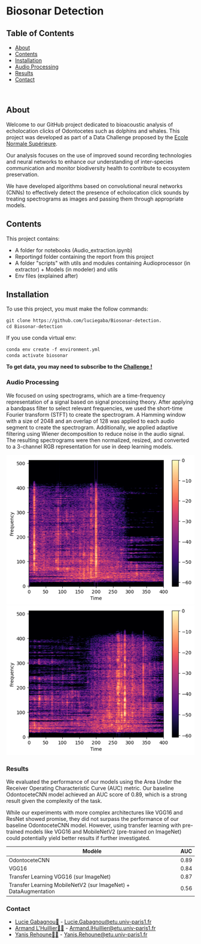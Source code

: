 # Biosonar Detection

## Table of Contents

* [About](#about)
* [Contents](#contents)
* [Installation](#installation)
* [Audio Processing](#audio-processingg)
* [Results](#results)
* [Contact](#contact)

<br>

## About
Welcome to our GitHub project dedicated to bioacoustic analysis of echolocation clicks of Odontocetes such as dolphins and whales. This project was developed as part of a Data Challenge proposed by the [Ecole Normale Supérieure](https://challengedata.ens.fr/participants/challenges/85/).

Our analysis focuses on the use of improved sound recording technologies and neural networks to enhance our understanding of inter-species communication and monitor biodiversity health to contribute to ecosystem preservation.

We have developed algorithms based on convolutional neural networks (CNNs) to effectively detect the presence of echolocation click sounds by treating spectrograms as images and passing them through appropriate models.

## Contents
This project contains:
- A folder for notebooks (Audio_extraction.ipynb)
- Reportingd folder containing the report from this project 
- A folder "scripts" with utils and modules containing Audioprocessor (in extractor) + Models (in modeler) and utils
- Env files (explained after)

## Installation
To use this project, you must make the follow commands:
```
git clone https://github.com/luciegaba/Biosonar-detection.
cd Biosonar-detection
```
If you use conda virtual env:
```
conda env create -f environment.yml
conda activate biosonar
```
**To get data, you may need to subscribe to the [Challenge !](https://challengedata.ens.fr/participants/challenges/85/)**



### Audio Processing
 We focused on using spectrograms, which are a time-frequency representation of a signal based on signal processing theory. After applying a bandpass filter to select relevant frequencies, we used the short-time Fourier transform (STFT) to create the spectrogram. A Hamming window with a size of 2048 and an overlap of 128 was applied to each audio segment to create the spectrogram. Additionally, we applied adaptive filtering using Wiener decomposition to reduce noise in the audio signal. The resulting spectrograms were then normalized, resized, and converted to a 3-channel RGB representation for use in deep learning models.

 ![Final processed audio sample containing clic (Positive)](visuals/denoised_serie_pos.png)
![Final processed sample not containing clic (Negative)](visuals/denoised_serie_neg.png)


### Results

We evaluated the performance of our models using the Area Under the Receiver Operating Characteristic Curve (AUC) metric. Our baseline OdontoceteCNN model achieved an AUC score of 0.89, which is a strong result given the complexity of the task.

While our experiments with more complex architectures like VGG16 and ResNet showed promise, they did not surpass the performance of our baseline OdontoceteCNN model. However, using transfer learning with pre-trained models like VGG16 and MobileNetV2 (pre-trained on ImageNet) could potentially yield better results if further investigated.


| Modèle                                                          | AUC  |
|-----------------------------------------------------------------|------|
| OdontoceteCNN                                                   | 0.89 |
| VGG16                                                           | 0.84 |
| Transfer Learning VGG16 (sur ImageNet)                          | 0.87 |
| Transfer Learning MobileNetV2 (sur ImageNet) + DataAugmentation | 0.56 |

### Contact
* [Lucie Gabagnou👸](https://github.com/luciegaba) - Lucie.Gabagnou@etu.univ-paris1.fr
* [Armand L'Huillier👨‍🎓](https://github.com/armandlhuill) - Armand.lHuillier@etu.univ-paris1.fr
* [Yanis Rehoune👨‍🎓](https://github.com/Yanisreh) - Yanis.Rehoune@etu.univ-paris1.fr
